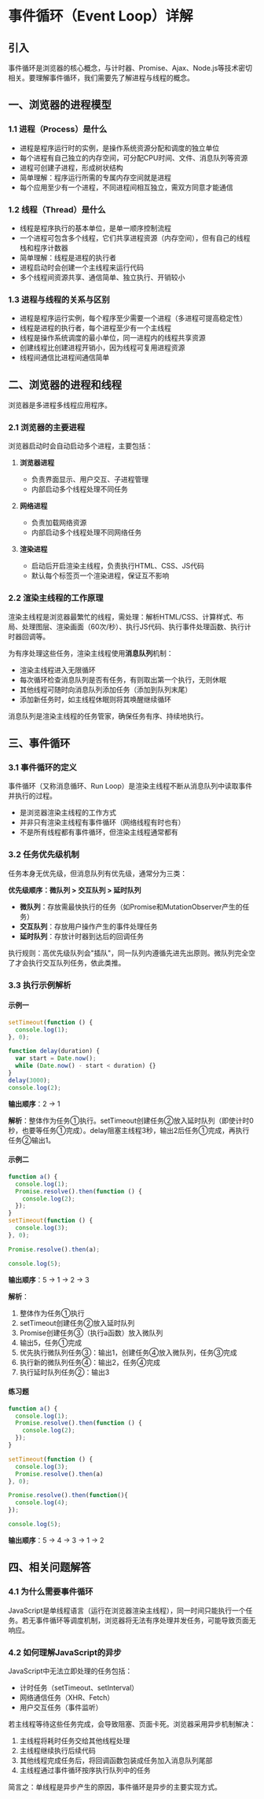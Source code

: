 # 事件循环（Event Loop）详解

## 引入
事件循环是浏览器的核心概念，与计时器、Promise、Ajax、Node.js等技术密切相关。要理解事件循环，我们需要先了解进程与线程的概念。

## 一、浏览器的进程模型

### 1.1 进程（Process）是什么
- 进程是程序运行时的实例，是操作系统资源分配和调度的独立单位
- 每个进程有自己独立的内存空间，可分配CPU时间、文件、消息队列等资源
- 进程可创建子进程，形成树状结构
- 简单理解：程序运行所需的专属内存空间就是进程
- 每个应用至少有一个进程，不同进程间相互独立，需双方同意才能通信

### 1.2 线程（Thread）是什么
- 线程是程序执行的基本单位，是单一顺序控制流程
- 一个进程可包含多个线程，它们共享进程资源（内存空间），但有自己的线程栈和程序计数器
- 简单理解：线程是进程的执行者
- 进程启动时会创建一个主线程来运行代码
- 多个线程间资源共享、通信简单、独立执行、开销较小

### 1.3 进程与线程的关系与区别
- 进程是程序运行实例，每个程序至少需要一个进程（多进程可提高稳定性）
- 线程是进程的执行者，每个进程至少有一个主线程
- 线程是操作系统调度的最小单位，同一进程内的线程共享资源
- 创建线程比创建进程开销小，因为线程可复用进程资源
- 线程间通信比进程间通信简单

## 二、浏览器的进程和线程
浏览器是多进程多线程应用程序。

### 2.1 浏览器的主要进程
浏览器启动时会自动启动多个进程，主要包括：

1. **浏览器进程**
   - 负责界面显示、用户交互、子进程管理
   - 内部启动多个线程处理不同任务

2. **网络进程**
   - 负责加载网络资源
   - 内部启动多个线程处理不同网络任务

3. **渲染进程**
   - 启动后开启渲染主线程，负责执行HTML、CSS、JS代码
   - 默认每个标签页一个渲染进程，保证互不影响

### 2.2 渲染主线程的工作原理
渲染主线程是浏览器最繁忙的线程，需处理：解析HTML/CSS、计算样式、布局、处理图层、渲染画面（60次/秒）、执行JS代码、执行事件处理函数、执行计时器回调等。

为有序处理这些任务，渲染主线程使用**消息队列**机制：

- 渲染主线程进入无限循环
- 每次循环检查消息队列是否有任务，有则取出第一个执行，无则休眠
- 其他线程可随时向消息队列添加任务（添加到队列末尾）
- 添加新任务时，如主线程休眠则将其唤醒继续循环

消息队列是渲染主线程的任务管家，确保任务有序、持续地执行。

## 三、事件循环

### 3.1 事件循环的定义
事件循环（又称消息循环、Run Loop）是渲染主线程不断从消息队列中读取事件并执行的过程。

- 是浏览器渲染主线程的工作方式
- 并非只有渲染主线程有事件循环（网络线程有时也有）
- 不是所有线程都有事件循环，但渲染主线程通常都有

### 3.2 任务优先级机制
任务本身无优先级，但消息队列有优先级，通常分为三类：

**优先级顺序：微队列 > 交互队列 > 延时队列**

- **微队列**：存放需最快执行的任务（如Promise和MutationObserver产生的任务）
- **交互队列**：存放用户操作产生的事件处理任务
- **延时队列**：存放计时器到达后的回调任务

执行规则：高优先级队列会"插队"，同一队列内遵循先进先出原则。微队列完全空了才会执行交互队列任务，依此类推。

### 3.3 执行示例解析

#### 示例一
```javascript
setTimeout(function () {
  console.log(1);
}, 0);

function delay(duration) {
  var start = Date.now();
  while (Date.now() - start < duration) {}
}
delay(3000);
console.log(2);
```

**输出顺序**：2 → 1

**解析**：整体作为任务①执行。setTimeout创建任务②放入延时队列（即使计时0秒，也要等任务①完成）。delay阻塞主线程3秒，输出2后任务①完成，再执行任务②输出1。

#### 示例二
```javascript
function a() {
  console.log(1);
  Promise.resolve().then(function () {
    console.log(2);
  });
}
setTimeout(function () {
  console.log(3);
}, 0);

Promise.resolve().then(a);

console.log(5);
```

**输出顺序**：5 → 1 → 2 → 3

**解析**：
1. 整体作为任务①执行
2. setTimeout创建任务②放入延时队列
3. Promise创建任务③（执行a函数）放入微队列
4. 输出5，任务①完成
5. 优先执行微队列任务③：输出1，创建任务④放入微队列，任务③完成
6. 执行新的微队列任务④：输出2，任务④完成
7. 执行延时队列任务②：输出3

#### 练习题
```javascript
function a() {
  console.log(1);
  Promise.resolve().then(function () {
    console.log(2);
  });
}

setTimeout(function () {
  console.log(3);
  Promise.resolve().then(a)
}, 0);

Promise.resolve().then(function(){  
  console.log(4);
});

console.log(5);
```

**输出顺序**：5 → 4 → 3 → 1 → 2

## 四、相关问题解答

### 4.1 为什么需要事件循环
JavaScript是单线程语言（运行在浏览器渲染主线程），同一时间只能执行一个任务。若无事件循环等调度机制，浏览器将无法有序处理并发任务，可能导致页面无响应。

### 4.2 如何理解JavaScript的异步
JavaScript中无法立即处理的任务包括：
- 计时任务（setTimeout、setInterval）
- 网络通信任务（XHR、Fetch）
- 用户交互任务（事件监听）

若主线程等待这些任务完成，会导致阻塞、页面卡死。浏览器采用异步机制解决：

1. 主线程将耗时任务交给其他线程处理
2. 主线程继续执行后续代码
3. 其他线程完成任务后，将回调函数包装成任务加入消息队列尾部
4. 主线程通过事件循环按序执行队列中的任务

简言之：单线程是异步产生的原因，事件循环是异步的主要实现方式。